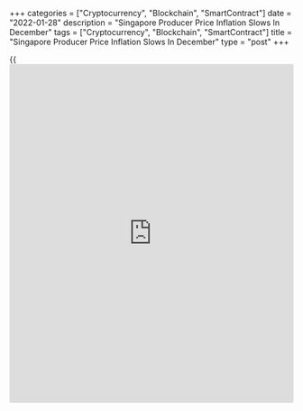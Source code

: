 +++
categories = ["Cryptocurrency", "Blockchain", "SmartContract"]
date = "2022-01-28"
description = "Singapore Producer Price Inflation Slows In December"
tags = ["Cryptocurrency", "Blockchain", "SmartContract"]
title = "Singapore Producer Price Inflation Slows In December"
type = "post"
+++

{{<iframe id="large-banner" src="https://www.bounty.group/#slide=1.0" width="100%" height="600" scrolling="no" style="border: 0px solid rgb(216, 221, 230); border-radius: 3px;">}}

Singapore's producer price inflation eased in December, data from the
Department of Statistics showed on Friday.

The manufacturing producer price index rose 18.9 percent year-on-year in
December, following a 19.8 percent increase in November.

The oil index accelerated 58.2 percent annually in December and the non-
oil indices increased 14.5 percent.

The Domestic Supply Price Index gained 22.0 percent year-on-year in
December, after a 26.1 percent rise in November.

On a monthly basis, producer prices rose 0.3 percent in December, after
1.2 percent gain in the preceding month.

Another report from the statistical office showed that the import prices
rose 14.4 percent annually in December, after an 18.6 percent growth in
the previous month.

On a month-on-month basis, import prices decreased 1.8 percent in
December, following a 0.4 percent fall in the prior month.

Data showed that export prices gained 21.1 percent yearly in December
and declined 0.4 percent from a month ago.

For comments and feedback [contact](https://www.playgroundfx.com/contact/): editorial@rtt[news](https://www.letsplayfx.com/blog/forex-news-website/).com

[Economic News][1]

 **What parts of the world are seeing the best (and worst) economic
performances lately? Click[here][2] to check out our [Econ Scorecard][2]
and find out! See up-to-the-moment [ranking](https://www.playgroundfx.com/blog/crypto-exchange-ranking/)s for the best and worst
performers in [GDP][2], [unemployment rate][3], [inflation][4] and much
more.**

   1. www.rtt[news](https://www.letsplayfx.com/blog/forex-news-website/).com/Content/EconomicNews.aspx
   2. www.rtt[news](https://www.letsplayfx.com/blog/forex-news-website/).com/economic-scorecard/world-rank/GDP/highest-performance.aspx
   3. www.rtt[news](https://www.letsplayfx.com/blog/forex-news-website/).com/economic-scorecard/world-rank/unemployment-rate/lowest-performance.aspx
   4. www.rtt[news](https://www.letsplayfx.com/blog/forex-news-website/).com/economic-scorecard/world-rank/CPI/highest-performance.aspx